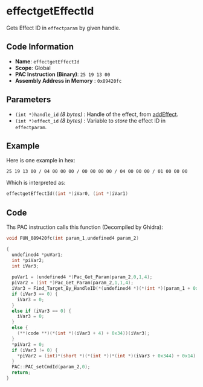 # effectgetEffectId

Gets Effect ID in `effectparam` by given handle.

## Code Information

- **Name**: `effectgetEffectId`
- **Scope**: Global
- **PAC Instruction (Binary)**: `25 19 13 00`
- **Assembly Address in Memory** : `0x89420fc`

## Parameters

- `(int *)handle_id` *(8 bytes)* : Handle of the effect, from [addEffect](./addeffect.md).
- `(int *)effect_id` *(8 bytes)* : Variable to *store* the effect ID in `effectparam`.

## Example

Here is one example in hex:

```25 19 13 00 / 04 00 00 00 / 00 00 00 00 / 04 00 00 00 / 01 00 00 00```

Which is interpreted as:

```c
effectgetEffectId((int *)iVar0, (int *)iVar1)
```

## Code

Ths PAC instruction calls this function (Decompiled by Ghidra):

```c
void FUN_089420fc(int param_1,undefined4 param_2)

{
  undefined4 *puVar1;
  int *piVar2;
  int iVar3;
  
  puVar1 = (undefined4 *)Pac_Get_Param(param_2,0,1,4);
  piVar2 = (int *)Pac_Get_Param(param_2,1,1,4);
  iVar3 = Find_Target_By_HandleID(*(undefined4 *)(*(int *)(param_1 + 0x10) + 0xe8),*puVar1,1);
  if (iVar3 == 0) {
    iVar3 = 0;
  }
  else if (iVar3 == 0) {
    iVar3 = 0;
  }
  else {
    (**(code **)(*(int *)(iVar3 + 4) + 0x34))(iVar3);
  }
  *piVar2 = 0;
  if (iVar3 != 0) {
    *piVar2 = (int)*(short *)(*(int *)(*(int *)(iVar3 + 0x344) + 0x14) + 0x10);
  }
  PAC::PAC_setCmdId(param_2,0);
  return;
}
```

